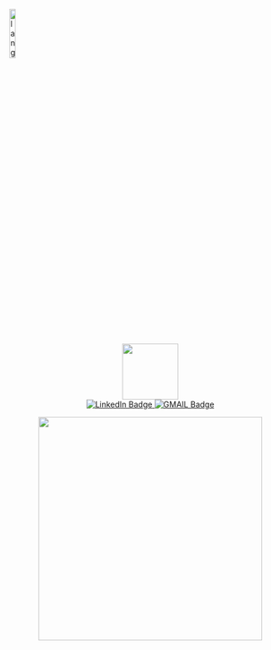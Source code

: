 <p align="left"><img width=15%" src="https://github.com/alansmathew/alansmathew/raw/master/lang.gif" alt="lang image here" /></p>
<div id="header" align="center">
  <img src="https://media.giphy.com/media/M9gbBd9nbDrOTu1Mqx/giphy.gif" width="100"/>
  <div id="badges">
  <a href="[www.linkedin.com/in/soham-bhagwat](https://www.linkedin.com/in/soham-bhagwat/)">
    <img src="https://img.shields.io/badge/LinkedIn-blue?style=for-the-badge&logo=linkedin&logoColor=white" alt="LinkedIn Badge"/>
  </a>
  <a href="sohambhagwat2@gmail.com">
    <img src="https://img.shields.io/badge/Gmail-D14836?style=for-the-badge&logo=gmail&logoColor=white" alt="GMAIL Badge"/>
  </a>
  	
</div>
  <img src="https://komarev.com/ghpvc/?username=the-soham&style=flat-square&color=blue" alt=""/>
</div>
<p align = "center">
  <img src = "https://github-readme-streak-stats.herokuapp.com?user=the-soham&theme=dark&hide_border=true" width = 400>
</p>

